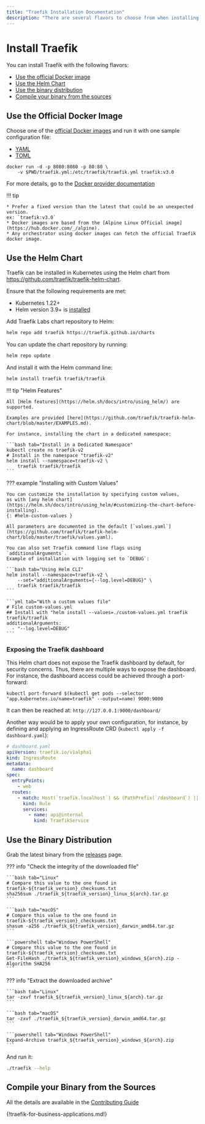 ```yaml
---
title: "Traefik Installation Documentation"
description: "There are several flavors to choose from when installing Traefik Proxy. Get started with Traefik Proxy, and read the technical documentation."
---
```


# Install Traefik

You can install Traefik with the following flavors:

* [Use the official Docker image](./#use-the-official-docker-image)
* [Use the Helm Chart](./#use-the-helm-chart)
* [Use the binary distribution](./#use-the-binary-distribution)
* [Compile your binary from the sources](./#compile-your-binary-from-the-sources)

## Use the Official Docker Image

Choose one of the [official Docker images](https://hub.docker.com/_/traefik) and run it with one sample configuration file:

* [YAML](https://raw.githubusercontent.com/traefik/traefik/v3.0/traefik.sample.yml)
* [TOML](https://raw.githubusercontent.com/traefik/traefik/v3.0/traefik.sample.toml)

```shell
docker run -d -p 8080:8080 -p 80:80 \
    -v $PWD/traefik.yml:/etc/traefik/traefik.yml traefik:v3.0
```

For more details, go to the [Docker provider documentation](../providers/docker.md)

!!! tip

    * Prefer a fixed version than the latest that could be an unexpected version.
    ex: `traefik:v3.0`
    * Docker images are based from the [Alpine Linux Official image](https://hub.docker.com/_/alpine).
    * Any orchestrator using docker images can fetch the official Traefik docker image.

## Use the Helm Chart

Traefik can be installed in Kubernetes using the Helm chart from <https://github.com/traefik/traefik-helm-chart>.

Ensure that the following requirements are met:

* Kubernetes 1.22+
* Helm version 3.9+ is [installed](https://helm.sh/docs/intro/install/)

Add Traefik Labs chart repository to Helm:

```bash
helm repo add traefik https://traefik.github.io/charts
```

You can update the chart repository by running:

```bash
helm repo update
```

And install it with the Helm command line:

```bash
helm install traefik traefik/traefik
```

!!! tip "Helm Features"

    All [Helm features](https://helm.sh/docs/intro/using_helm/) are supported.

    Examples are provided [here](https://github.com/traefik/traefik-helm-chart/blob/master/EXAMPLES.md).

    For instance, installing the chart in a dedicated namespace:

    ```bash tab="Install in a Dedicated Namespace"
    kubectl create ns traefik-v2
    # Install in the namespace "traefik-v2"
    helm install --namespace=traefik-v2 \
        traefik traefik/traefik
    ```

??? example "Installing with Custom Values"

    You can customize the installation by specifying custom values,
    as with [any helm chart](https://helm.sh/docs/intro/using_helm/#customizing-the-chart-before-installing).
    {: #helm-custom-values }

    All parameters are documented in the default [`values.yaml`](https://github.com/traefik/traefik-helm-chart/blob/master/traefik/values.yaml).

    You can also set Traefik command line flags using `additionalArguments`.
    Example of installation with logging set to `DEBUG`:

    ```bash tab="Using Helm CLI"
    helm install --namespace=traefik-v2 \
        --set="additionalArguments={--log.level=DEBUG}" \
        traefik traefik/traefik
    ```

    ```yml tab="With a custom values file"
    # File custom-values.yml
    ## Install with "helm install --values=./custom-values.yml traefik traefik/traefik
    additionalArguments:
      - "--log.level=DEBUG"
    ```

### Exposing the Traefik dashboard

This Helm chart does not expose the Traefik dashboard by default, for security concerns.
Thus, there are multiple ways to expose the dashboard.
For instance, the dashboard access could be achieved through a port-forward:

```shell
kubectl port-forward $(kubectl get pods --selector "app.kubernetes.io/name=traefik" --output=name) 9000:9000
```

It can then be reached at: `http://127.0.0.1:9000/dashboard/`

Another way would be to apply your own configuration, for instance,
by defining and applying an IngressRoute CRD (`kubectl apply -f dashboard.yaml`):

```yaml
# dashboard.yaml
apiVersion: traefik.io/v1alpha1
kind: IngressRoute
metadata:
  name: dashboard
spec:
  entryPoints:
    - web
  routes:
    - match: Host(`traefik.localhost`) && (PathPrefix(`/dashboard`) || PathPrefix(`/api`))
      kind: Rule
      services:
        - name: api@internal
          kind: TraefikService
```

## Use the Binary Distribution

Grab the latest binary from the [releases](https://github.com/traefik/traefik/releases) page.

??? info "Check the integrity of the downloaded file"

    ```bash tab="Linux"
    # Compare this value to the one found in traefik-${traefik_version}_checksums.txt
    sha256sum ./traefik_${traefik_version}_linux_${arch}.tar.gz
    ```

    ```bash tab="macOS"
    # Compare this value to the one found in traefik-${traefik_version}_checksums.txt
    shasum -a256 ./traefik_${traefik_version}_darwin_amd64.tar.gz
    ```

    ```powershell tab="Windows PowerShell"
    # Compare this value to the one found in traefik-${traefik_version}_checksums.txt
    Get-FileHash ./traefik_${traefik_version}_windows_${arch}.zip -Algorithm SHA256
    ```

??? info "Extract the downloaded archive"

    ```bash tab="Linux"
    tar -zxvf traefik_${traefik_version}_linux_${arch}.tar.gz
    ```

    ```bash tab="macOS"
    tar -zxvf ./traefik_${traefik_version}_darwin_amd64.tar.gz
    ```

    ```powershell tab="Windows PowerShell"
    Expand-Archive traefik_${traefik_version}_windows_${arch}.zip
    ```

And run it:

```bash
./traefik --help
```

## Compile your Binary from the Sources

All the details are available in the [Contributing Guide](../contributing/building-testing.md)

{!traefik-for-business-applications.md!}
